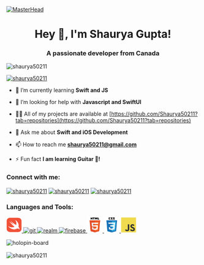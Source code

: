 [![MasterHead](https://www.empover.com/sites/default/files/inline-images/ios-banner.jpg)](https://rishavchanda.io)
<h1 align="center">Hey 👋, I'm Shaurya Gupta!</h1>
<h3 align="center">A passionate developer from Canada</h3>

<p align="left"> <img src="https://komarev.com/ghpvc/?username=shaurya50211&label=Profile%20views&color=0e75b6&style=flat" alt="shaurya50211" /> </p>

<p align="left"> <a href="https://twitter.com/shaurya50211" target="blank"><img src="https://img.shields.io/twitter/follow/shaurya50211?logo=twitter&style=for-the-badge" alt="shaurya50211" /></a> </p>

- 🌱 I’m currently learning **Swift and JS**

- 🤝 I’m looking for help with **Javascript and SwiftUI**

- 👨‍💻 All of my projects are available at [https://github.com/Shaurya50211?tab=repositories](https://github.com/Shaurya50211?tab=repositories)

- 💬 Ask me about **Swift and iOS Development**

- 📫 How to reach me **shaurya50211@gmail.com**

- ⚡ Fun fact **I am learning Guitar 🎸!**

<h3 align="left">Connect with me:</h3>
<p align="left">
	<a href="https://codepen.io/shaurya50211" target="blank"><img align="center" src="https://raw.githubusercontent.com/rahuldkjain/github-profile-readme-generator/master/src/images/icons/Social/codepen.svg" alt="shaurya50211" height="30" width="40" /></a> <a href="https://twitter.com/shaurya50211" target="blank"><img align="center" src="https://raw.githubusercontent.com/rahuldkjain/github-profile-readme-generator/master/src/images/icons/Social/twitter.svg" alt="shaurya50211" height="30" width="40" /></a> <a href="https://www.linkedin.com/in/shaurya-gupta-b32794249/" target="blank"><img align="center" src="https://img.icons8.com/color/344/linkedin.png" alt="shaurya50211" height="30" width="40" /></a>
</p>
<h3 align="left">Languages and Tools:</h3>
<p align="left">
	<a href="https://developer.apple.com/swift/" target="_blank" rel="noreferrer"> <img src="https://raw.githubusercontent.com/devicons/devicon/master/icons/swift/swift-original.svg" alt="swift" width="40" height="40" /> </a> <a href="https://git-scm.com/" target="_blank" rel="noreferrer"> <img src="https://www.vectorlogo.zone/logos/git-scm/git-scm-icon.svg" alt="git" width="40" height="40" /> </a> <a href="https://realm.io/" target="_blank" rel="noreferrer"> <img src="https://raw.githubusercontent.com/bestofjs/bestofjs-webui/8665e8c267a0215f3159df28b33c365198101df5/public/logos/realm.svg" alt="realm" width="40" height="40" /> </a> <a href="https://firebase.google.com/" target="_blank" rel="noreferrer"> <img src="https://www.vectorlogo.zone/logos/firebase/firebase-icon.svg" alt="firebase" width="40" height="40" /> </a> <a href="https://www.w3.org/html/" target="_blank" rel="noreferrer"> <img src="https://raw.githubusercontent.com/devicons/devicon/master/icons/html5/html5-original-wordmark.svg" alt="html5" width="40" height="40" /> </a> <a href="https://www.w3schools.com/css/" target="_blank" rel="noreferrer"> <img src="https://raw.githubusercontent.com/devicons/devicon/master/icons/css3/css3-original-wordmark.svg" alt="css3" width="40" height="40" /> </a> <a href="https://developer.mozilla.org/en-US/docs/Web/JavaScript" target="_blank" rel="noreferrer"> <img src="https://raw.githubusercontent.com/devicons/devicon/master/icons/javascript/javascript-original.svg" alt="javascript" width="40" height="40" /> </a>
</p>
<p><img align="center" src="https://holopin.me/thechosenone" alt="holopin-board"/></p>
<p><img align="center" src="https://github-readme-streak-stats.herokuapp.com/?user=shaurya50211&" alt="shaurya50211" /></p>
